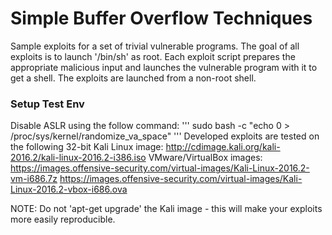 # Simple Buffer Overflow Techniques

Sample exploits for a set of trivial vulnerable programs. The goal of all exploits is to launch '/bin/sh' as root. Each exploit script prepares the appropriate malicious input and launches the vulnerable program with it to get a shell. The exploits are launched from a non-root shell.

### Setup Test Env

Disable ASLR using the follow command:
'''
sudo bash -c "echo 0 > /proc/sys/kernel/randomize_va_space"
'''
Developed exploits are tested on the following 32-bit Kali Linux image:
http://cdimage.kali.org/kali-2016.2/kali-linux-2016.2-i386.iso
VMware/VirtualBox images:
https://images.offensive-security.com/virtual-images/Kali-Linux-2016.2-vm-i686.7z
https://images.offensive-security.com/virtual-images/Kali-Linux-2016.2-vbox-i686.ova

NOTE:
Do not 'apt-get upgrade' the Kali image - this will make your exploits more easily reproducible.
